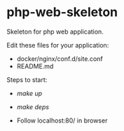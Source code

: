 # php-web-skeleton
Skeleton for php web application.

Edit these files for your application:
- docker/nginx/conf.d/site.conf
- README.md 

Steps to start:
- *make up*
- *make deps*

- Follow localhost:80/ in browser